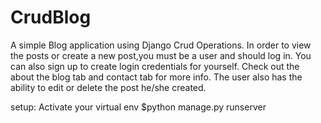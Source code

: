 # CrudBlog

A simple Blog application using Django Crud Operations. In order to view the posts or create a new post,you must be a user and should log in.
You can also sign up to create login credentials for yourself.
Check out the about the blog tab and contact tab for more info.
The user also has the ability to edit or delete the post he/she created.




setup:
Activate your virtual env
$python manage.py runserver
